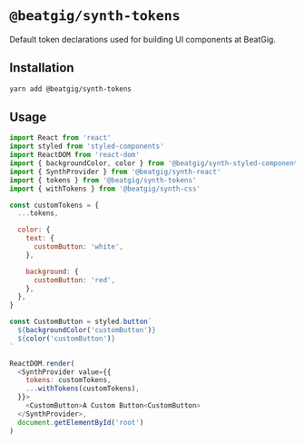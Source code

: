 # `@beatgig/synth-tokens`

Default token declarations used for building UI components at BeatGig.

## Installation

```bash
yarn add @beatgig/synth-tokens
```

## Usage

```javascript
import React from 'react'
import styled from 'styled-components'
import ReactDOM from 'react-dom'
import { backgroundColor, color } from '@beatgig/synth-styled-components'
import { SynthProvider } from '@beatgig/synth-react'
import { tokens } from '@beatgig/synth-tokens'
import { withTokens } from '@beatgig/synth-css'

const customTokens = {
  ...tokens,

  color: {
    text: {
      customButton: 'white',
    },

    background: {
      customButton: 'red',
    },
  },
}

const CustomButton = styled.button`
  ${backgroundColor('customButton')}
  ${color('customButton')}
`

ReactDOM.render(
  <SynthProvider value={{
    tokens: customTokens,
    ...withTokens(customTokens),
  }}>
    <CustomButton>A Custom Button<CustomButton>
  </SynthProvider>,
  document.getElementById('root')
)
```
